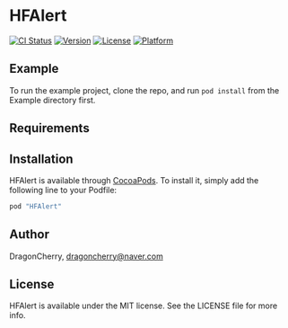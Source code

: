 # HFAlert

[![CI Status](http://img.shields.io/travis/DragonCherry/HFAlert.svg?style=flat)](https://travis-ci.org/DragonCherry/HFAlert)
[![Version](https://img.shields.io/cocoapods/v/HFAlert.svg?style=flat)](http://cocoapods.org/pods/HFAlert)
[![License](https://img.shields.io/cocoapods/l/HFAlert.svg?style=flat)](http://cocoapods.org/pods/HFAlert)
[![Platform](https://img.shields.io/cocoapods/p/HFAlert.svg?style=flat)](http://cocoapods.org/pods/HFAlert)

## Example

To run the example project, clone the repo, and run `pod install` from the Example directory first.

## Requirements

## Installation

HFAlert is available through [CocoaPods](http://cocoapods.org). To install
it, simply add the following line to your Podfile:

```ruby
pod "HFAlert"
```

## Author

DragonCherry, dragoncherry@naver.com

## License

HFAlert is available under the MIT license. See the LICENSE file for more info.

